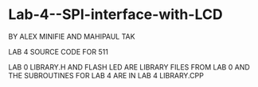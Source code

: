 # Lab-4--SPI-interface-with-LCD
BY ALEX MINIFIE AND MAHIPAUL TAK

LAB 4 SOURCE CODE FOR 511

LAB 0 LIBRARY.H AND FLASH LED ARE LIBRARY FILES FROM LAB 0 AND THE SUBROUTINES FOR LAB 4 ARE
IN LAB 4 LIBRARY.CPP


